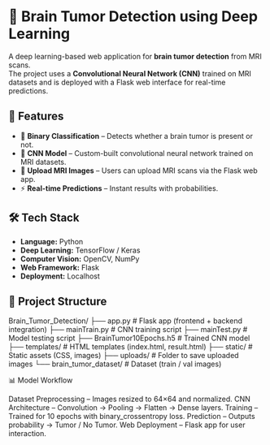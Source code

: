 # 🧠 Brain Tumor Detection using Deep Learning

A deep learning-based web application for **brain tumor detection** from MRI scans.  
The project uses a **Convolutional Neural Network (CNN)** trained on MRI datasets and is deployed with a Flask web interface
for real-time predictions.  

## 🚀 Features

- 🧩 **Binary Classification** – Detects whether a brain tumor is present or not.  
- 🧠 **CNN Model** – Custom-built convolutional neural network trained on MRI datasets.  
- 📂 **Upload MRI Images** – Users can upload MRI scans via the Flask web app.  
- ⚡ **Real-time Predictions** – Instant results with probabilities.

## 🛠️ Tech Stack

- **Language:** Python  
- **Deep Learning:** TensorFlow / Keras  
- **Computer Vision:** OpenCV, NumPy  
- **Web Framework:** Flask  
- **Deployment:** Localhost

## 📂 Project Structure

Brain_Tumor_Detection/
├── app.py # Flask app (frontend + backend integration)
├── mainTrain.py # CNN training script
├── mainTest.py # Model testing script
├── BrainTumor10Epochs.h5 # Trained CNN model
├── templates/ # HTML templates (index.html, result.html)
├── static/ # Static assets (CSS, images)
├── uploads/ # Folder to save uploaded images
└── brain_tumor_dataset/ # Dataset (train / val images)

📊 Model Workflow

Dataset Preprocessing – Images resized to 64×64 and normalized.
CNN Architecture – Convolution → Pooling → Flatten → Dense layers.
Training – Trained for 10 epochs with binary_crossentropy loss.
Prediction – Outputs probability → Tumor / No Tumor.
Web Deployment – Flask app for user interaction.
